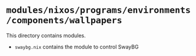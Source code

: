 # `modules/nixos/programs/environments/components/wallpapers`
This directory contains modules.
- `swaybg.nix` contains the module to control SwayBG
